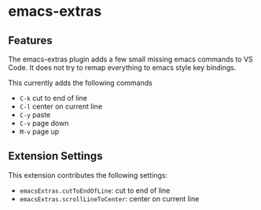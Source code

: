 # emacs-extras


## Features

The emacs-extras plugin adds a few small missing emacs commands to VS Code.  It does not try to remap everything to emacs style key bindings.

This currently adds the following commands
- `C-k` cut to end of line
- `C-l` center on current line
- `C-y` paste
- `C-v` page down
- `M-v` page up

## Extension Settings


This extension contributes the following settings:

* `emacsExtras.cutToEndOfLine`: cut to end of line
* `emacsExtras.scrollLineToCenter`: center on current line

